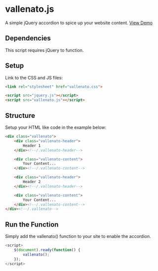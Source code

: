 # vallenato.js
A simple jQuery accordion to spice up your website content. [View Demo](https://www.switchroyale.com/vallenato)

## Dependencies
This script requires jQuery to function.

## Setup
Link to the CSS and JS files:

```html
<link rel="stylesheet" href="vallenato.css">

<script src="jquery.js"></script>
<script src="vallenato.js"></script>
```

## Structure
Setup your HTML like code in the example below:

```html
<div class="vallenato">
	<div class="vallenato-header">
		Header 1
	</div><!--/.vallenato-header-->

	<div class="vallenato-content">
		Your Content...
	</div><!--/.vallenato-content-->

	<div class="vallenato-header">
		Header 2
	</div><!--/.vallenato-header-->

	<div class="vallenato-content">
		Your Content...
	</div><!--/.vallenato-content-->
</div><!--/.vallenato-->
```

## Run the Function
Simply add the vallenato() function to your site to enable the accordion.

```javascript
<script>
	$(document).ready(function() {
		vallenato();
	});
</script>
```
